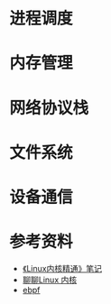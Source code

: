 
# 进程调度

# 内存管理

# 网络协议栈

# 文件系统

# 设备通信

# 参考资料

- [《Linux内核精通》笔记](https://github.com/0voice/linux_kernel_wiki)
- [聊聊Linux 内核](https://mp.weixin.qq.com/mp/appmsgalbum?__biz=Mzg2MzU3Mjc3Ng==&action=getalbum&album_id=2559805446807928833&scene=173&from_msgid=&from_itemidx=&count=3&nolastread=1#wechat_redirect)
- [ebpf](https://github.com/ebpf-io/ebpf.io-website)

